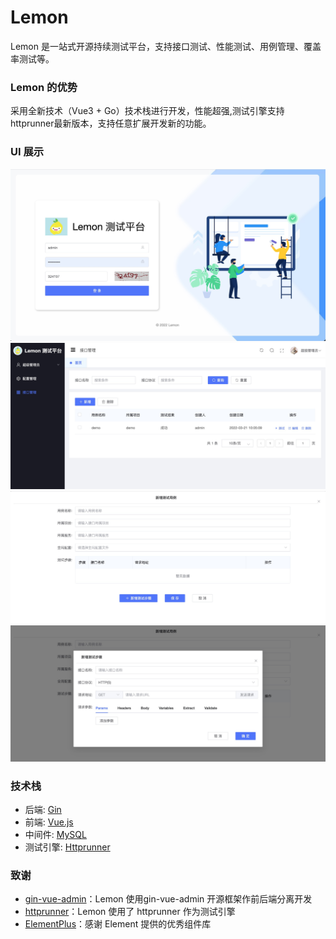 # Lemon
Lemon 是一站式开源持续测试平台，支持接口测试、性能测试、用例管理、覆盖率测试等。

### Lemon 的优势

采用全新技术（Vue3 + Go）技术栈进行开发，性能超强,测试引擎支持httprunner最新版本，支持任意扩展开发新的功能。


### UI 展示

![UI展示](./image/example4.jpg)
![UI展示](./image/example1.jpg)
![UI展示](./image/example2.jpg)
![UI展示](./image/example3.jpg)


### 技术栈

-   后端: [Gin](https://gin-gonic.com/)
-   前端: [Vue.js](https://vuejs.org/)
-   中间件: [MySQL](https://www.mysql.com/)
-   测试引擎: [Httprunner](https://github.com/httprunner/httprunner)


### 致谢

-   [gin-vue-admin](https://github.com/flipped-aurora/gin-vue-admin)：Lemon 使用gin-vue-admin 开源框架作前后端分离开发
-   [httprunner](https://github.com/httprunner/httprunner)：Lemon 使用了 httprunner 作为测试引擎
-   [ElementPlus](https://element-plus.gitee.io/)：感谢 Element 提供的优秀组件库